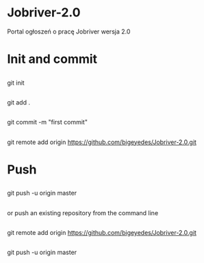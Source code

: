 # Jobriver-2.0
Portal ogłoszeń o pracę Jobriver wersja 2.0

# Init and commit
##
git init
##
git add .
##
git commit -m "first commit"
##
git remote add origin https://github.com/bigeyedes/Jobriver-2.0.git

# Push
##
git push -u origin master
##
or push an existing repository from the command line
##
git remote add origin https://github.com/bigeyedes/Jobriver-2.0.git
##
git push -u origin master
